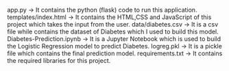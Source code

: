 app.py -> It contains the python (flask) code to run this application.
templates/index.html -> It contains the HTML,CSS and JavaScript of this project which takes the input from the user.
data/diabetes.csv -> It is a csv file while contains the dataset of Diabetes which I used to build this model.
Diabetes-Prediction.ipynb -> It is a Jupyter Notebook which is used to build the Logistic Regression model to predict Diabetes.
logreg.pkl -> It is a pickle file which contains the final prediction model.
requirements.txt -> It contains the required libraries for this project.
